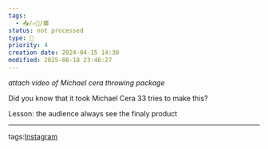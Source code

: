 ```yaml
---
tags:
  - 📥️/✍🏻/🟥
status: not processed
type: 📸
priority: 4
creation date: 2024-04-15 14:30
modified: 2025-08-18 23:46:27
---
```

*attach video of Michael cera throwing package*

Did you know that it took Michael Cera 33 tries to make this? 

Lesson: the audience always see the finaly product


---
tags:[Instagram](instagram)